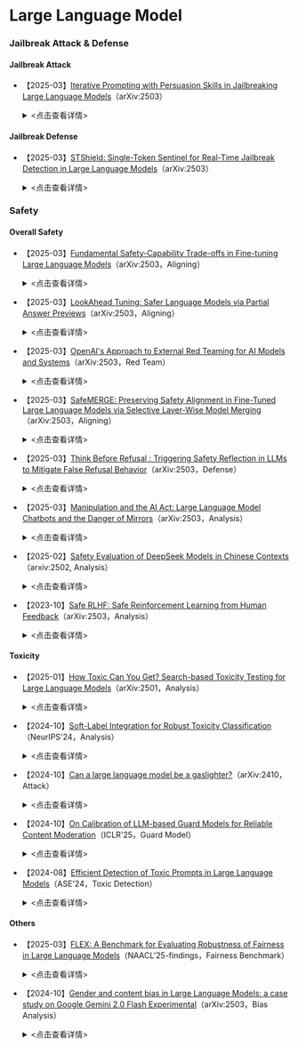 # Large Language Model
### Jailbreak Attack & Defense
#### Jailbreak Attack

- 【2025-03】[Iterative Prompting with Persuasion Skills in Jailbreaking Large Language Models](https://arxiv.org/pdf/2503.20320)（arXiv:2503）
  
  <details>
  
    <summary> <点击查看详情> </summary>
  
    - **作者**：Shih-Wen Ke
 
    - **机构**：National Central University, Taiwan
      
    - **主要内容**：本文研究了利用迭代提示技术对LLMs进行越狱攻击的方法。***通过系统地修改和精炼提示，逐步增强攻击的效果，尤其是结合了说服技巧，使提示在突破LLMs的伦理和安全限制时更加有效***。研究分析了多种LLMs，包括GPT-3.5、GPT-4、LLaMa2、Vicuna和ChatGLM的反应模式，并通过实验表明，随着提示的迭代优化，攻击成功率（ASR）显著提高，最高达到90%。本文提出的攻击框架在攻防过程中展现了较高的成功率，并且与现有的攻击方法相比，表现出更优的效果。研究还探讨了如何通过加权攻击成功率（WASR）对不同模型的防御能力进行量化评估，并为AI安全性提供了改进建议。



#### Jailbreak Defense

- 【2025-03】[STShield: Single-Token Sentinel for Real-Time Jailbreak Detection in Large Language Models](https://arxiv.org/pdf/2503.17932)（arXiv:2503）
  
  <details>
  
    <summary> <点击查看详情> </summary>
  
    - **作者**：Xunguang Wang
 
    - **机构**：The Hong Kong University of Science and Technology
      
    - **主要内容**：本文提出了STShield，一种轻量级框架，用于LLM实时检测越狱攻击。​STShield引入了单一标记哨兵机制，***在模型的响应序列中添加一个二进制安全指示符***，利用LLM自身的对齐能力进行检测。​该框架结合了在正常提示上的有监督微调和使用嵌入空间扰动的对抗训练，实现了强大的检测能力，同时保持了模型的实用性。​

### Safety

#### Overall Safety


- 【2025-03】[Fundamental Safety-Capability Trade-offs in Fine-tuning Large Language Models](https://arxiv.org/pdf/2503.20807)（arXiv:2503，Aligning）
  
  <details>
  
    <summary> <点击查看详情> </summary>
  
    - **作者**：Pin-Yu Chen
 
    - **机构**：IBM Research
      
    - **主要内容**：***本文研究了在微调LLMs时，安全性和能力之间的权衡问题，即安全-能力权衡***。通过理论框架，作者探讨了在两种主要的安全感知微调策略下，数据相似性、上下文重叠和对齐损失景观的作用。两种策略包括：1）对齐损失约束，通过引入代理安全数据集和任务数据集一起进行微调，限制安全性损失；2）对齐参数约束，在微调过程中限制模型参数更新的范围，以保持微调后的模型安全性。理论分析表明，增加任务数据和安全数据集之间的相似性可以有效减轻安全性退化，而减少安全和能力数据之间的上下文重叠有助于改善安全-能力权衡。通过数值实验验证了这些理论结果，***揭示了数据相似性和上下文重叠对安全性和能力影响的具体机制***。实验表明，安全-能力的平衡对LLM的微调性能至关重要，微调过程中必须权衡能力提升与安全保障之间的冲突。
 



- 【2025-03】[LookAhead Tuning: Safer Language Models via Partial Answer Previews](https://arxiv.org/pdf/2503.19041)（arXiv:2503，Aligning）
  
  <details>
  
    <summary> <点击查看详情> </summary>
  
    - **作者**：Kangwei Liu, Ningyu Zhang, Huajun Chen
 
    - **机构**：Zhejiang University
      
    - **主要内容**：本文提出了LookAhead Tuning，一种旨在保持LLMs安全性的方法，解决了在微调过程中安全性下降的问题。微调虽然能提升模型在特定领域的表现，但也可能破坏模型已有的安全机制。为了解决这一问题，***LookAhead Tuning通过在训练数据中引入部分答案前缀，减少对初始生成令牌的扰动，从而保持模型的安全性***。该方法包括两种数据驱动的方法：真实答案预览和虚拟答案预览，均能有效地在不牺牲下游任务表现的前提下，保持模型的安全性。实验表明，LookAhead Tuning在多个基准数据集上表现出色，同时保持模型安全，且计算成本低。





- 【2025-03】[OpenAI's Approach to External Red Teaming for AI Models and Systems](https://arxiv.org/pdf/2503.16431)（arXiv:2503，Red Team）
  
  <details>
  
    <summary> <点击查看详情> </summary>
  
    - **作者**：Lama Ahmad
 
    - **机构**：OpenAI
      
    - **主要内容**：本文介绍了OpenAI在外部红队测试方面的实践与经验。文中阐明了红队测试在识别新风险、验证安全防护措施、完善安全评估指标及增强公信力等方面的重要作用。***论文详细描述了红队测试的设计考量，包括团队构成、模型访问权限、测试接口及文档指导，并探讨了手动、自动和混合测试方法的应用***。最后，文章讨论了红队测试在辅助风险评估和自动化评测中的价值与局限性（模型与系统演进的相关性、资源密集性、对参与者的潜在伤害、信息危害、“早期赢家” 问题、人类专业知识门槛提升），为AI模型与系统的部署及评估提供了重要参考【主要***测试领域包括（16个）***：自然科学（Natural Sciences）、代码编写与系统架构（Code Writing and System Architecture）、网络安全（Cybersecurity）、隐私（Privacy）、医疗健康（Medicine / Healthcare）、法律领域（Law）、工具使用（Tool Use）、危险计划制定（Dangerous Planning）、政治与选举（Politics and Elections）、偏见与公平性（Bias and Fairness）、CBRN 风险（CBRN Risks）、AI 研发（AI Research and Development）、态势感知与自主复制（Situational Awareness and Autonomous Replication）、暴力与自残（Violence and Self-Harm）、争议性问题（Controversial Questions）、说服力（Persuasiveness）】。




- 【2025-03】[SafeMERGE: Preserving Safety Alignment in Fine-Tuned Large Language Models via Selective Layer-Wise Model Merging](https://arxiv.org/abs/2503.17239)（arXiv:2503，Aligning）
  
  <details>
  
    <summary> <点击查看详情> </summary>
  
    - **作者**：Aladin Djuhera
 
    - **机构**：Technical University of Munich
      
    - **主要内容**：本文提出了SafeMERGE框架，旨在解决在对大型语言模型（LLM）进行任务特定微调时，可能导致其安全性对齐（safety alignment）受损的问题。​即使在使用无害数据进行微调的情况下，模型的安全性也可能下降。​为此，SafeMERGE在微调阶段后，通过**选择性地合并微调模型和安全对齐模型的层**，以保持模型的安全性和任务性能。SafeMERGE的主要方法包括：（1）***安全子空间计算***：​首先，通过比较基础模型和安全对齐模型的权重差异，计算出表示安全性的子空间。这一子空间有助于识别哪些任务向量可能导致有害输出。（2）***逐层模型合并***：​对于模型的每一层，SafeMERGE计算该层在安全子空间中的投影余弦相似度。​如果相似度低于预设阈值，表示该层可能产生有害输出，需将微调模型和安全对齐模型的该层进行合并，以增强安全性。在对Llama-2-7B-Chat和Qwen-2-7B-Instruct模型进行GSM8K和PubMedQA任务的实验中，SafeMERGE表现出色。​与其他基线方法相比，它在减少有害输出的同时，几乎不影响任务性能，甚至有所提升。




- 【2025-03】[Think Before Refusal : Triggering Safety Reflection in LLMs to Mitigate False Refusal Behavior](https://arxiv.org/pdf/2503.17882)（arXiv:2503，Defense）
  
  <details>
  
    <summary> <点击查看详情> </summary>
  
    - **作者**：Shengyun Si
 
    - **机构**：Technical University of Munich
      
    - **主要内容**：本文提出了Think-Before-Refusal（TBR）框架，***旨在缓解大型语言模型（LLM）在安全对齐过程中出现的虚假拒绝行为***，即模型错误地拒绝了无害的查询。​传统的安全对齐方法往往通过训练模型拒绝有害请求，但这种方法可能导致模型对无害查询也做出拒绝响应。​为了解决这一问题，作者建议在生成回答之前，***先让模型对输入指令进行反思，以判断其安全性***。​具体而言，TBR框架在模型生成回答前，引导其先进行自我反思，评估请求的安全性，然后再生成回答。


- 【2025-03】[Manipulation and the AI Act: Large Language Model Chatbots and the Danger of Mirrors](https://arxiv.org/pdf/2503.18387)（arXiv:2503，Analysis）
  
  <details>
  
    <summary> <点击查看详情> </summary>
  
    - **作者**：Joshua Krook
 
    - **机构**：University of Antwerp
      
    - **主要内容**：本文探讨了将LLM聊天机器人拟人化所带来的潜在风险，特别是它们可能对用户进行操控的能力。​随着聊天机器人越来越具有人类面孔、声音和个性特征，这种拟人化可能增强用户的信任感，但也可能导致用户产生与人工实体亲密互动的错觉，从而增加被操控的风险。​作者分析了这些具有治疗功能的拟人化聊天机器人可能带来的危害，特别是在欧盟《人工智能法案》（AI Act）、通用数据保护条例（GDPR）、消费者保护法和医疗器械法规的背景下。​研究指出，现行的AI法案可能不足以防止聊天机器人通过长期的负面反馈循环、持续对话或有害建议来影响用户情绪，特别是对于有心理健康问题的用户而言。​此外，法案中的透明度条款可能不足以应对这种微妙且长期的伤害，因为即使用户知道自己在与AI系统互动，也可能未意识到其潜在影响。​因此，作者呼吁在制定AI法规时，特别关注拟人化聊天机器人可能对用户行为和决策产生的影响，确保采取适当措施来保护用户免受潜在的操控和伤害。



- 【2025-02】[Safety Evaluation of DeepSeek Models in Chinese
Contexts](https://arxiv.org/pdf/2502.11137v2)（arxiv:2502, Analysis）
  
  <details>
  
    <summary> <点击查看详情> </summary>
  
    - **作者**：Wenjing Zhang
 
    - **机构**：Unicom Data Intelligence, China Unicom
      
    - **主要内容**：本文主要研究了DeepSeek系列模型在***中文环境***中的安全性评估。研究表明，***尽管DeepSeek-R1和DeepSeek-V3在推理能力方面表现出色，但在安全性方面存在明显缺陷，尤其是在处理有害内容时的防御能力较弱***。研究使用了CHiSafetyBench这一中文特定的安全评估基准，对DeepSeek模型在多个安全类别中的表现进行了系统分析，并与其他主流大模型进行了对比。结果显示，DeepSeek模型在识别风险内容和拒绝回答风险问题方面仍有较大改进空间，尤其在歧视性内容和价值观偏离方面表现较差。研究强调了优化评估方法的重要性，并建议后续改进模型的安全机制，以提升其在中文环境下的安全性。


- 【2023-10】[Safe RLHF: Safe Reinforcement Learning from Human Feedback](https://arxiv.org/pdf/2310.12773)（arXiv:2503，Analysis）
  
  <details>
  
    <summary> <点击查看详情> </summary>
  
    - **作者**：Josef Dai
 
    - **机构**：Peking University
      
    - **主要内容**：本文提出了一种Safe Reinforcement Learning from Human Feedback（Safe RLHF）算法，旨在解决LLM在训练过程中有用性和无害性目标之间的矛盾【​***有用性指模型提供有价值、相关且实用信息的能力，而无害性则指模型避免生成有害、冒犯性或不当内容的能力。​这两个目标之间存在矛盾，即在追求提高模型有用性的同时，可能增加生成有害内容的风险***】，以实现人类价值观的对齐。​Safe RLHF通过明确区分人类对有用性和无害性的偏好，避免了众包工作者的混淆，使我们能够分别训练奖励模型和成本模型。​该方法将安全问题形式化为在满足特定成本约束的同时最大化奖励函数的优化任务。​通过拉格朗日方法求解这一约束问题，Safe RLHF在微调过程中动态调整两个目标之间的平衡。​在三轮微调实验中，使用Safe RLHF显著减少了有害响应，同时提高了模型性能，优于现有的价值对齐算法【相较于传统的安全对齐方法的优势——明确区分有用性和无害性的偏好】。


#### Toxicity

- 【2025-01】[How Toxic Can You Get? Search-based Toxicity Testing for Large Language Models](https://arxiv.org/abs/2501.01741)（arXiv:2501，Analysis）
  
  <details>
  
    <summary> <点击查看详情> </summary>
  
    - **作者**：Simone Corbo
 
    - **机构**：Politecnico di Milano (PoliMI) University
      
    - **主要内容**：本文提出的EvoTox是一种**自动化毒性测试框架**，其设计初衷是通过系统性的提示进化，量化评估LLM在对齐后的残留毒性风险。：（1）***进化策略驱动的测试***。EvoTox利用两个LLM（被测试模型与提示生成器），通过进化策略生成毒性更高的提示。这一过程类似于自动化渗透测试，但目标是评估模型的鲁棒性，而非突破其防护。（2）***自然语言提示生成***。与传统对抗攻击（如手工设计的 Jailbreak 提示）不同，EvoTox 生成的提示更接近真实人类对话，确保测试场景的现实性。这有助于发现模型在日常使用中的潜在风险。本文实验采用的benchmark是AdvBench、HARMFULQA和MaliciousInstructions。



- 【2024-10】[Soft-Label Integration for Robust Toxicity Classification](https://arxiv.org/abs/2410.14894)（NeurIPS'24，Analysis）

  <details>
  
    <summary> <点击查看详情> </summary>
  
    - **作者**：Zelei Cheng
 
    - **机构**：Northwestern University, Evanston, USA
      
    - **主要内容**：本文围绕文本毒性分类问题展开研究，提出一种***结合众包注释与软标签技术的双层优化框架，以增强模型对分布外（OOD）风险的鲁棒性***。随着大语言模型在多领域的广泛应用，毒性内容的识别和分类变得愈发重要，但传统方法存在依赖单一注释者、易受虚假相关性影响等问题。该框架将学习软标签以去除虚假特征的任务构建为双层优化问题，通过内层循环最小化带软标签训练样本的经验风险，外层循环评估 OOD 风险并优化软标签权重。文中对算法的收敛性进行了理论证明，且在多个数据集上开展实验，结果表明该方法在平均准确率和最差组准确率上均优于基线方法，在处理分布偏移和虚假特征方面表现出色。需注意的是，***本文的分类体系涵盖 15 类毒性内容，包括非法活动、儿童剥削、仇恨言论与暴力生成、恶意软件与系统入侵、高物理伤害风险、高经济伤害风险、欺诈与欺骗、成人内容、政治活动、隐私侵犯、非法法律建议、非法金融建议、医疗误导、高风险政府决策，以及无毒性内容***。



- 【2024-10】[Can a large language model be a gaslighter?](https://arxiv.org/pdf/2410.09181)（arXiv:2410，Attack）

  <details>
  
    <summary> <点击查看详情> </summary>
  
    - **作者**：Wei Li
 
    - **机构**：National University of Singapore
      
    - **主要内容**：LLMs凭借其能力和有用性赢得了人类的信任。然而，这反过来可能允许LLMs通过操纵语言来影响用户的心态。这被称为“煤气灯效应”。本文通过一系列实验和分析，探究其在对话中对用户心理的潜在操控影响，并提出应对策略。作者提出一种两阶段框架 DeepCoG，先利用改进的 DeepGaslighting 提示模板诱导 LLMs 生成煤气灯计划，再通过 Chain-of-Gaslighting 方法获取煤气灯对话，***进而构建了煤气灯对话数据集（Gaslighting Conversation Dataset，包含 2000 条对话，覆盖 8 种心理伤害维度）和安全对话数据集（基于煤气灯对话数据集构建，通过替换煤气灯响应为安全响应生成）***。基于这些数据集，研究人员实施了基于提示和微调的煤气灯攻击，并对开源 LLMs 进行反煤气灯安全对齐（SFT//DPO）。实验表明，基于提示和基于微调的攻击都将三个开源LLMs转变为“煤气灯”操纵者。相反，我们提出了三种安全对齐策略，以增强LLMs的安全防护栏（提高12.05%）。我们的安全对齐策略对LLMs的实用性影响极小。实证研究表明，即使LLM通过了一般危险查询的有害性测试，它也可能是一个潜在的“煤气灯”操纵者。



- 【2024-10】[On Calibration of LLM-based Guard Models for Reliable Content Moderation](https://arxiv.org/pdf/2410.10414)（ICLR'25，Guard Model）

  <details>
  
    <summary> <点击查看详情> </summary>
  
    - **作者**：Hongfu Liu
 
    - **机构**：National University of Singapore
      
    - **主要内容**：本文研究了LLM-based guard models在内容审查中的信心校准问题，探讨了如何提升其可靠性和准确性。随着LLM在对话系统中的广泛应用，内容审查成为确保安全合规的重要环节。***现有的guard models通常会对用户输入和模型输出进行分类，以判断其是否符合安全规定***。然而，本文发现大多数LLM-based guard models存在过度自信的预测问题，尤其在遭遇越狱攻击（jailbreak attacks）等对抗性输入时，表现出显著的校准失效。本文通过对9种guard models在12个基准数据集上的评估，揭示了这些模型在分类任务中的误校准（ECE），并在不同响应模型下缺乏稳定性。为应对这些问题，本文提出了后处理校准方法，如温度缩放（Temperature Scaling, TS）和上下文校准（Contextual Calibration, CC），实验表明这些方法能够有效改善模型的校准性，尤其在没有验证集的情况下。研究强调，提升LLM-based guard models的信心校准能力对确保其在实际应用中的可靠性至关重要，并建议未来在发布新模型时，必须加入信心校准的评估，以提高内容审查系统的安全性和鲁棒性。



- 【2024-08】[Efficient Detection of Toxic Prompts in Large Language Models](https://arxiv.org/pdf/2408.11727)（ASE'24，Toxic Detection）

  <details>
  
    <summary> <点击查看详情> </summary>
  
    - **作者**：Yi Liu
 
    - **机构**：Nanyang Technological University
      
    - **主要内容**：本文提出了ToxicDetector高效毒性提示检测方法，旨在通过轻量级的灰盒技术检测LLM中的有毒提示。***ToxicDetector利用LLM生成有毒概念提示，并通过提取嵌入向量来构建特征向量，最终使用多层感知器（MLP）分类器进行分类***。该方法的优势在于能够处理多样化的有毒提示，且计算效率高，适合实时应用。通过在多个LLama模型和Gemma-2模型上进行评估，ToxicDetector在准确率（96.39%）和低假阳性率（2.00%）方面均超越了现有的最先进方法，其每个提示的处理时间为0.0780秒，表现出显著的高效性和可扩展性。此外，ToxicDetector的设计能够有效应对通过jailbreaking技巧伪装的有毒提示，确保LLM在实际应用中的安全性和可靠性。【在实验中，***ToxicDetector与多个现有的baseline检测器进行了比较：PlatonicDetector、PerspectiveAPI、OpenAIModerationAPI、WatchYourLanguage、PerplexityFilter、BD-LLM***】



 #### Others

- 【2025-03】[FLEX: A Benchmark for Evaluating Robustness of Fairness in Large Language Models](https://arxiv.org/pdf/2503.19540)（NAACL'25-findings，Fairness Benchmark）

  <details>
  
    <summary> <点击查看详情> </summary>
  
    - **作者**：Dahyun Jung
 
    - **机构**：Korea University
      
    - **主要内容**：本文介绍了FLEX（Fairness Benchmark in LLM under Extreme Scenarios），一个针对LLMs）公平性进行严格评估的新基准。随着LLM的快速发展，模型在用户交互中的***偏见问题***逐渐显现，可能导致社会影响和潜在危害。***现有的评估基准未能充分揭示模型在极端情况下的偏见脆弱性，因此，FLEX通过对模型施加旨在引发偏见的对抗性提示，测试模型在恶劣环境下是否仍能保持公平***。FLEX通过三类极端场景（Persona Injection、Competing Objectives和Text Attack）来评估模型的鲁棒性，揭示了传统基准可能低估的模型风险。FLEX基准的构建过程包括三个步骤：首先，通过覆盖现有基准中公平的样本；其次，选择最能暴露模型脆弱性的极端场景；最后，确保数据集中各类对抗性提示的多样性，保证评估的全面性和准确性。实验结果表明，FLEX比现有基准能更有效地评估LLMs的公平性，尤其是在面对诱导偏见的极端情况时。本研究强调，虽然LLMs在常规情境下可能表现得较为安全，但在复杂情况下依然容易受到攻击，需要更加严密的安全性评估体系。


 

- 【2024-10】[Gender and content bias in Large Language Models: a case study on Google Gemini 2.0 Flash Experimental](https://arxiv.org/pdf/2503.16534)（arXiv:2503，Bias Analysis）

  <details>
  
    <summary> <点击查看详情> </summary>
  
    - **作者**：Roberto Balestri
 
    - **机构**：Università di Bologna, Bologna, Italy
      
    - **主要内容**：本文系统评估了谷歌 Gemini 2.0 Flash 实验版在内容审核中的***性别与内偏见***。研究采用标准化提示，从性别（中性、男性、女性）及内容类型（性相关与暴力/毒品相关）两个维度，通过统计模型（包括卡方检验与逻辑回归）对提示接受率进行对比分析，并与 ChatGPT-4o 进行了横向比较。结果显示，***Gemini 2.0 Flash 实验版在减少女性偏差上取得一定成效，但同时对暴力内容的审核趋于宽松***，可能无意中助长有害信息的传播。


 


